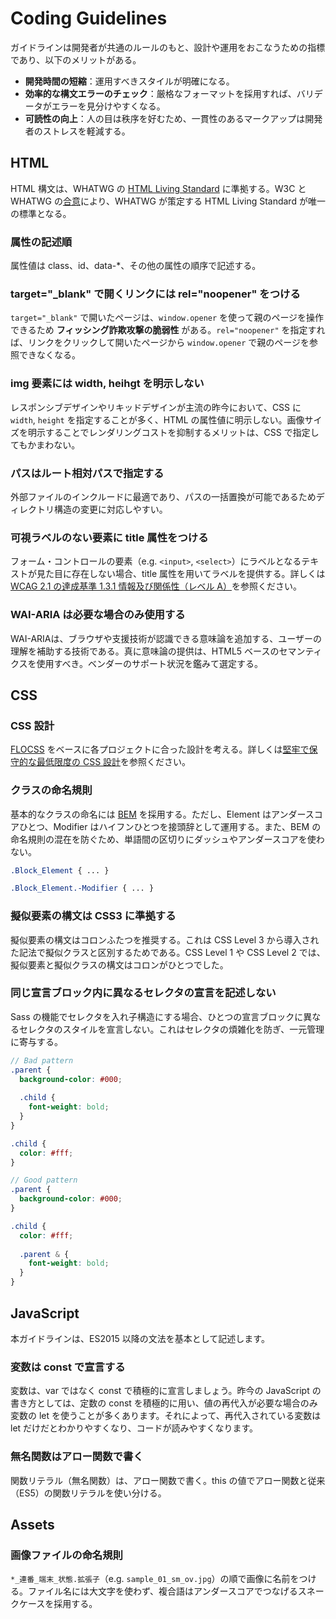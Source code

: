 # Coding Guidelines
ガイドラインは開発者が共通のルールのもと、設計や運用をおこなうための指標であり、以下のメリットがある。

- **開発時間の短縮**：運用すべきスタイルが明確になる。
- **効率的な構文エラーのチェック**：厳格なフォーマットを採用すれば、バリデータがエラーを見分けやすくなる。
- **可読性の向上**：人の目は秩序を好むため、一貫性のあるマークアップは開発者のストレスを軽減する。

## HTML
HTML 構文は、WHATWG の [HTML Living Standard](https://html.spec.whatwg.org/multipage/) に準拠する。W3C と WHATWG の[合意](https://www.w3.org/blog/news/archives/7753)により、WHATWG が策定する HTML Living Standard が唯一の標準となる。


### 属性の記述順
属性値は class、id、data-*、その他の属性の順序で記述する。

### target="_blank" で開くリンクには rel="noopener" をつける
`target="_blank"` で開いたページは、`window.opener` を使って親のページを操作できるため **フィッシング詐欺攻撃の脆弱性** がある。`rel="noopener"` を指定すれば、リンクをクリックして開いたページから `window.opener` で親のページを参照できなくなる。

### img 要素には width, heihgt を明示しない
レスポンシブデザインやリキッドデザインが主流の昨今において、CSS に `width`, `height` を指定することが多く、HTML の属性値に明示しない。画像サイズを明示することでレンダリングコストを抑制するメリットは、CSS で指定してもかまわない。

### パスはルート相対パスで指定する
外部ファイルのインクルードに最適であり、パスの一括置換が可能であるためディレクトリ構造の変更に対応しやすい。

### 可視ラベルのない要素に title 属性をつける
フォーム・コントロールの要素（e.g. `<input>`, `<select>`）にラベルとなるテキストが見た目に存在しない場合、title 属性を用いてラベルを提供する。詳しくは [WCAG 2.1 の達成基準 1.3.1 情報及び関係性（レベル A）](https://www.w3.org/WAI/WCAG21/Understanding/info-and-relationships.html)を参照ください。

### WAI-ARIA は必要な場合のみ使用する
WAI-ARIAは、ブラウザや支援技術が認識できる意味論を追加する、ユーザーの理解を補助する技術である。真に意味論の提供は、HTML5 ベースのセマンティクスを使用すべき。ベンダーのサポート状況を鑑みて選定する。

## CSS

### CSS 設計
[FLOCSS](https://github.com/hiloki/flocss) をベースに各プロジェクトに合った設計を考える。詳しくは[堅牢で保守的な最低限度の CSS 設計](https://qiita.com/toshifumiimanishi/items/289ff7a44054bcc39b09)を参照ください。

### クラスの命名規則
基本的なクラスの命名には [BEM](https://en.bem.info/methodology/) を採用する。ただし、Element はアンダースコアひとつ、Modifier はハイフンひとつを接頭辞として運用する。また、BEM の命名規則の混在を防ぐため、単語間の区切りにダッシュやアンダースコアを使わない。

```css
.Block_Element { ... }

.Block_Element.-Modifier { ... }
```

### 擬似要素の構文は CSS3 に準拠する
擬似要素の構文はコロンふたつを推奨する。これは CSS Level 3 から導入された記法で擬似クラスと区別するためである。CSS Level 1 や CSS Level 2 では、擬似要素と擬似クラスの構文はコロンがひとつでした。

### 同じ宣言ブロック内に異なるセレクタの宣言を記述しない
Sass の機能でセレクタを入れ子構造にする場合、ひとつの宣言ブロックに異なるセレクタのスタイルを宣言しない。これはセレクタの煩雑化を防ぎ、一元管理に寄与する。

```scss
// Bad pattern
.parent {
  background-color: #000;
  
  .child {
    font-weight: bold;
  }
}

.child {
  color: #fff;
}
```
```scss
// Good pattern
.parent {
  background-color: #000;
}

.child {
  color: #fff;
  
  .parent & {
    font-weight: bold;
  }
}
```

## JavaScript
本ガイドラインは、ES2015 以降の文法を基本として記述します。

### 変数は const で宣言する
変数は、var ではなく const で積極的に宣言しましょう。昨今の JavaScript の書き方としては、定数の const を積極的に用い、値の再代入が必要な場合のみ変数の let を使うことが多くあります。それによって、再代入されている変数は let だけだとわかりやすくなり、コードが読みやすくなります。

### 無名関数はアロー関数で書く
関数リテラル（無名関数）は、アロー関数で書く。this の値でアロー関数と従来（ES5）の関数リテラルを使い分ける。

## Assets

### 画像ファイルの命名規則
`*_連番_端末_状態.拡張子`（e.g. `sample_01_sm_ov.jpg`）の順で画像に名前をつける。ファイル名には大文字を使わず、複合語はアンダースコアでつなげるスネークケースを採用する。
